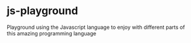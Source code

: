 # js-playground
Playground using the Javascript language to enjoy with different parts of this amazing programming language
